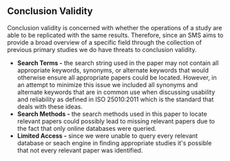 ## Conclusion Validity

Conclusion validity is concerned with whether the operations of a study are able to be replicated with the same results. Therefore, since an SMS aims to provide a broad overview of a specific field through the collection of previous primary studies we do have threats to conclusion validity.

- **Search Terms -** the search string used in the paper may not contain all appropriate keywords, synonyms, or alternate keywords that would otherwise ensure all appropriate papers could be located. However, in an attempt to minimize this issue we included all synonyms and alternate keywords that are in common use when discussing usability and reliability as defined in ISO 25010:2011 which is the standard that deals with these ideas.
- **Search Methods -** the search methods used in this paper to locate relevant papers could possibly lead to missing relevant papers due to the fact that only online databases were queried.
- **Limited Access -** since we were unable to query every relevant database or seach engine in finding appropriate studies it's possible that not every relevant paper was identified.